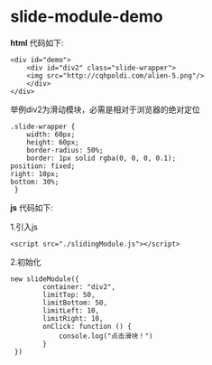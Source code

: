 # slide-module-demo
**html** 代码如下:

	<div id="demo">
	    <div id="div2" class="slide-wrapper">
		<img src="http://cqhpoldi.com/alien-5.png"/>
	    </div>
	</div>
举例div2为滑动模块，必需是相对于浏览器的绝对定位

    .slide-wrapper {
		width: 60px;
		height: 60px;
		border-radius: 50%;
		border: 1px solid rgba(0, 0, 0, 0.1);
	position: fixed;
	right: 10px;
	bottom: 30%;
     }
**js** 代码如下:

1.引入js

    <script src="./slidingModule.js"></script>
2.初始化

    new slideModule({
			container: "div2",
			limitTop: 50,
			limitBottom: 50,
			limitLeft: 10,
			limitRight: 10,
			onClick: function () {
				console.log("点击滑块！")
			}
     })
